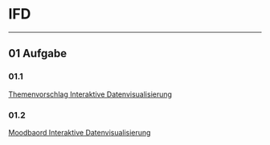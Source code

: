 # IFD
---
## 01 Aufgabe
### 01.1
[Themenvorschlag Interaktive Datenvisualisierung](https://flexilue.github.io/IFD/01_Aufgabe/01_Aufgabe.pdf)
### 01.2
[Moodbaord Interaktive Datenvisualisierung](https://flexilue.github.io/IFD/01_Aufgabe/1.2_Aufgabe.png)
